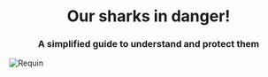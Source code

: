 <div align="center">
  
# Our sharks in danger!

### A simplified guide to understand and protect them

</div>

![Requin](https://github.com/user-attachments/assets/760051a0-acfd-4fe9-9e20-d49d9d2ad681)
